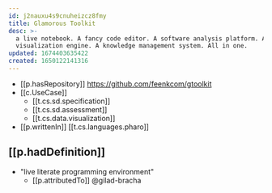 ```yaml
---
id: j2nauxu4s9cnuheizcz8fmy
title: Glamorous Toolkit
desc: >-
  a live notebook. A fancy code editor. A software analysis platform. A data
  visualization engine. A knowledge management system. All in one.
updated: 1674403635422
created: 1650122141316
---
```


- [[p.hasRepository]] https://github.com/feenkcom/gtoolkit
- [[c.UseCase]]
  - [[t.cs.sd.specification]]
  - [[t.cs.sd.assessment]]
  - [[t.cs.data.visualization]]
- [[p.writtenIn]] [[t.cs.languages.pharo]]

## [[p.hadDefinition]]

- "live literate programming environment"
  - [[p.attributedTo]] @gilad-bracha
